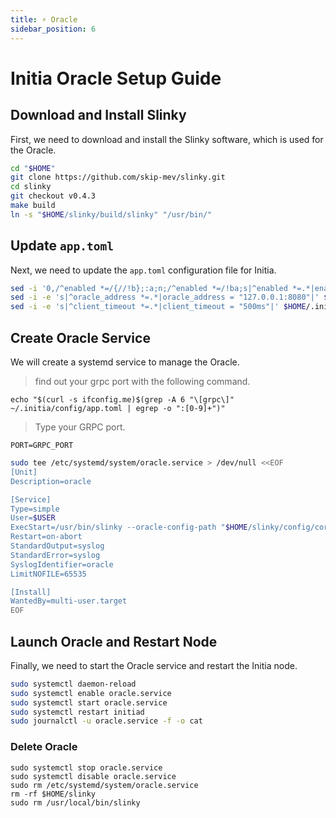 ```yaml
---
title: ⚡ Oracle
sidebar_position: 6
---
```


# Initia Oracle Setup Guide

## Download and Install Slinky

First, we need to download and install the Slinky software, which is used for the Oracle.

```bash
cd "$HOME" 
git clone https://github.com/skip-mev/slinky.git 
cd slinky
git checkout v0.4.3 
make build 
ln -s "$HOME/slinky/build/slinky" "/usr/bin/"
```

## Update `app.toml`

Next, we need to update the `app.toml` configuration file for Initia.

```bash
sed -i '0,/^enabled *=/{//!b};:a;n;/^enabled *=/!ba;s|^enabled *=.*|enabled = "true"|' $HOME/.initia/config/app.toml
sed -i -e 's|^oracle_address *=.*|oracle_address = "127.0.0.1:8080"|' $HOME/.initia/config/app.toml
sed -i -e 's|^client_timeout *=.*|client_timeout = "500ms"|' $HOME/.initia/config/app.toml
```

## Create Oracle Service

We will create a systemd service to manage the Oracle.

> find out your grpc port with the following command.
```
echo "$(curl -s ifconfig.me)$(grep -A 6 "\[grpc\]" ~/.initia/config/app.toml | egrep -o ":[0-9]+")"
```
> Type your GRPC port.
```
PORT=GRPC_PORT
```

```bash
sudo tee /etc/systemd/system/oracle.service > /dev/null <<EOF
[Unit]
Description=oracle

[Service]
Type=simple
User=$USER
ExecStart=/usr/bin/slinky --oracle-config-path "$HOME/slinky/config/core/oracle.json" --market-map-endpoint 127.0.0.1:$PORT
Restart=on-abort
StandardOutput=syslog
StandardError=syslog
SyslogIdentifier=oracle
LimitNOFILE=65535

[Install]
WantedBy=multi-user.target
EOF
```

## Launch Oracle and Restart Node

Finally, we need to start the Oracle service and restart the Initia node.

```bash
sudo systemctl daemon-reload
sudo systemctl enable oracle.service
sudo systemctl start oracle.service
sudo systemctl restart initiad
sudo journalctl -u oracle.service -f -o cat
```

### Delete Oracle
```
sudo systemctl stop oracle.service
sudo systemctl disable oracle.service
sudo rm /etc/systemd/system/oracle.service
rm -rf $HOME/slinky
sudo rm /usr/local/bin/slinky
```

